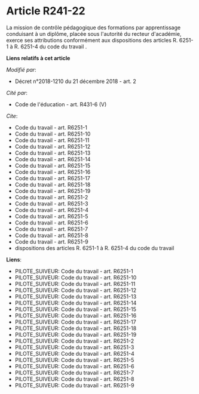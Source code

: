 # Article R241-22

La mission de contrôle pédagogique des formations par apprentissage conduisant à un diplôme, placée sous l'autorité du
recteur d'académie, exerce ses attributions conformément aux  dispositions des articles R. 6251-1 à R. 6251-4 du code du
travail .

**Liens relatifs à cet article**

_Modifié par_:

  - Décret n°2018-1210 du 21 décembre 2018 - art. 2

_Cité par_:

  - Code de l'éducation - art. R431-6 (V)

_Cite_:

  - Code du travail - art. R6251-1
  - Code du travail - art. R6251-10
  - Code du travail - art. R6251-11
  - Code du travail - art. R6251-12
  - Code du travail - art. R6251-13
  - Code du travail - art. R6251-14
  - Code du travail - art. R6251-15
  - Code du travail - art. R6251-16
  - Code du travail - art. R6251-17
  - Code du travail - art. R6251-18
  - Code du travail - art. R6251-19
  - Code du travail - art. R6251-2
  - Code du travail - art. R6251-3
  - Code du travail - art. R6251-4
  - Code du travail - art. R6251-5
  - Code du travail - art. R6251-6
  - Code du travail - art. R6251-7
  - Code du travail - art. R6251-8
  - Code du travail - art. R6251-9
  - dispositions des articles R. 6251-1 à R. 6251-4 du code du travail

**Liens**:

  - PILOTE_SUIVEUR: Code du travail - art. R6251-1
  - PILOTE_SUIVEUR: Code du travail - art. R6251-10
  - PILOTE_SUIVEUR: Code du travail - art. R6251-11
  - PILOTE_SUIVEUR: Code du travail - art. R6251-12
  - PILOTE_SUIVEUR: Code du travail - art. R6251-13
  - PILOTE_SUIVEUR: Code du travail - art. R6251-14
  - PILOTE_SUIVEUR: Code du travail - art. R6251-15
  - PILOTE_SUIVEUR: Code du travail - art. R6251-16
  - PILOTE_SUIVEUR: Code du travail - art. R6251-17
  - PILOTE_SUIVEUR: Code du travail - art. R6251-18
  - PILOTE_SUIVEUR: Code du travail - art. R6251-19
  - PILOTE_SUIVEUR: Code du travail - art. R6251-2
  - PILOTE_SUIVEUR: Code du travail - art. R6251-3
  - PILOTE_SUIVEUR: Code du travail - art. R6251-4
  - PILOTE_SUIVEUR: Code du travail - art. R6251-5
  - PILOTE_SUIVEUR: Code du travail - art. R6251-6
  - PILOTE_SUIVEUR: Code du travail - art. R6251-7
  - PILOTE_SUIVEUR: Code du travail - art. R6251-8
  - PILOTE_SUIVEUR: Code du travail - art. R6251-9
